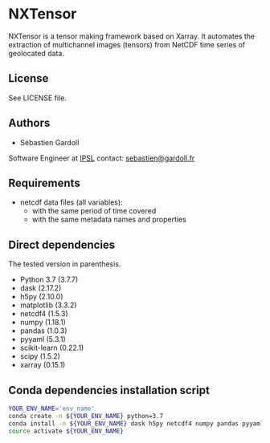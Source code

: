# NXTensor

NXTensor is a tensor making framework based on Xarray.
It automates the extraction of multichannel images (tensors) from NetCDF time series of geolocated data.

## License

See LICENSE file.

## Authors

* Sébastien Gardoll

Software Engineer at [IPSL](https://www.ipsl.fr/en/)
contact: sebastien@gardoll.fr

## Requirements

- netcdf data files (all variables):
    - with the same period of time covered
    - with the same metadata names and properties

## Direct dependencies

The tested version in parenthesis.

- Python 3.7 (3.7.7)
- dask (2.17.2)
- h5py (2.10.0)
- matplotlib (3.3.2)
- netcdf4 (1.5.3)
- numpy (1.18.1)
- pandas (1.0.3)
- pyyaml (5.3.1)
- scikit-learn (0.22.1)
- scipy (1.5.2)
- xarray (0.15.1)

## Conda dependencies installation script

```bash
YOUR_ENV_NAME='env_name'
conda create -n ${YOUR_ENV_NAME} python=3.7
conda install -n ${YOUR_ENV_NAME} dask h5py netcdf4 numpy pandas pyyaml scikit-learn xarray matplotlib scipy
source activate ${YOUR_ENV_NAME}
```
